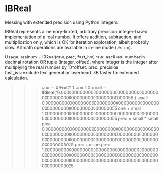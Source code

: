 # IBReal
Messing with extended precision using Python integers.

IBReal represents a memory-limited, arbitrary precision, integer-based implementation of a real number.
It offers addition, subtraction, and multiplication only, which is OK for iteration exploration, albeit
probably slow. All math operations are available in in-line mode (i.e. +=).

Usage:
realnum = IBReal(raw, prec, fast_ivs)
raw: ascii real number in decimal notation OR tuple (integer, offset), where integer is the integer after multiplying the real
     number by 10^offset.
prec: precision   
fast_ivs: exclude text generation overhead. SB faster for extended calculation.

>>> one = IBReal('1')
>>> one
1.0
>>> small = IBReal('0.0000000000000000000000000000000000000000000000000000000000000000000055')
>>> small
0.0000000000000000000000000000000000000000000000000000000000000000000055
>>> one + small
1.0000000000000000000000000000000000000000000000000000000000000000000055
>>> prec = small * small
>>> prec
0.00000000000000000000000000000000000000000000000000000000000000000000000000000000000000000000000000000000000000000000000000000000000000003025
>>> prec += one
>>> prec
1.00000000000000000000000000000000000000000000000000000000000000000000000000000000000000000000000000000000000000000000000000000000000000003025
>>> 

